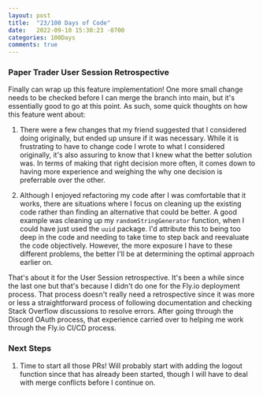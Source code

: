 ```yaml
---
layout: post
title:  "23/100 Days of Code"
date:   2022-09-10 15:30:23 -0700
categories: 100Days
comments: true
---
```


### Paper Trader User Session Retrospective

Finally can wrap up this feature implementation! One more small change needs to be checked before I can merge the branch into main, but it's essentially good to go at this point. As such, some quick thoughts on how this feature went about:

1. There were a few changes that my friend suggested that I considered doing originally, but ended up unsure if it was necessary. While it is frustrating to have to change code I wrote to what I considered originally, it's also assuring to know that I knew what the better solution was. In terms of making that right decision more often, it comes down to having more experience and weighing the why one decision is preferrable over the other.

2. Although I enjoyed refactoring my code after I was comfortable that it works, there are situations where I focus on cleaning up the existing code rather than finding an alternative that could be better. A good example was cleaning up my `randomStringGenerator` function, when I could have just used the `uuid` package. I'd attribute this to being too deep in the code and needing to take time to step back and reevaluate the code objectively. However, the more exposure I have to these different problems, the better I'll be at determining the optimal approach earlier on. 

That's about it for the User Session retrospective. It's been a while since the last one but that's because I didn't do one for the Fly.io deployment process. That process doesn't really need a retrospective since it was more or less a straightforward process of following documentation and checking Stack Overflow discussions to resolve errors. After going through the Discord OAuth process, that experience carried over to helping me work through the Fly.io CI/CD process.

### Next Steps
1. Time to start all those PRs! Will probably start with adding the logout function since that has already been started, though I will have to deal with merge conflicts before I continue on.
